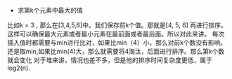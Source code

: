 - 求第k个元素中最大的值

比如k = 3 ,
那么在[3,4,5,6]中。我们保存前k个值。那就是[4, 5, 6] 再进行排序。这样可以确保最大元素或者最小元素在最前面或者最后面。所以对此来讲。
每次插入值时都需要与min进行比对，如果比min（4）小，那么对前k个数没有影响。还是取min,如果比min(4)大，那么就需要将4淘汰，后面进行排序。那么第k个数就会变化
对于堆来讲，情况也差不多，但是他的排序时间复杂度更低，属于log2(n).